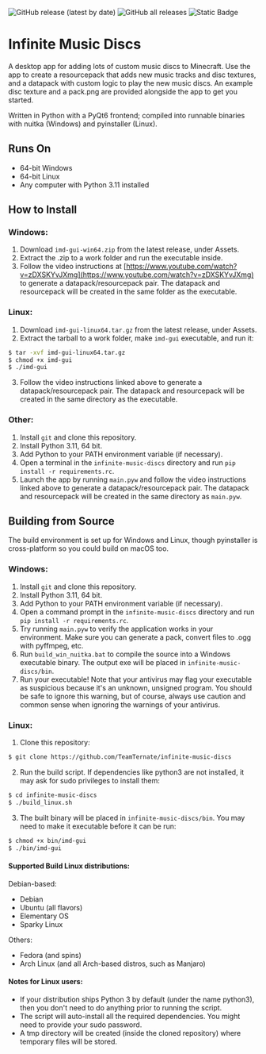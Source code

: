 ![GitHub release (latest by date)](https://img.shields.io/github/downloads/TeamTernate/infinite-music-discs/latest/total?label=downloads%20%28latest%29) ![GitHub all releases](https://img.shields.io/github/downloads/TeamTernate/infinite-music-discs/total?label=total%20downloads) ![Static Badge](https://img.shields.io/badge/available_for-1.14_%E2%80%94_1.21-blue)

# Infinite Music Discs
A desktop app for adding lots of custom music discs to Minecraft. Use the app to create a resourcepack that adds new music tracks and disc textures, and a datapack with custom logic to play the new music discs. An example disc texture and a pack.png are provided alongside the app to get you started.

Written in Python with a PyQt6 frontend; compiled into runnable binaries with nuitka (Windows) and pyinstaller (Linux).

## Runs On
- 64-bit Windows
- 64-bit Linux
- Any computer with Python 3.11 installed

## How to Install

### Windows:
1. Download `imd-gui-win64.zip` from the latest release, under Assets.
2. Extract the .zip to a work folder and run the executable inside.
3. Follow the video instructions at [https://www.youtube.com/watch?v=zDXSKYvJXmg](https://www.youtube.com/watch?v=zDXSKYvJXmg) to generate a datapack/resourcepack pair. The datapack and resourcepack will be created in the same folder as the executable.

### Linux:
1. Download `imd-gui-linux64.tar.gz` from the latest release, under Assets.
2. Extract the tarball to a work folder, make `imd-gui` executable, and run it:
```bash
$ tar -xvf imd-gui-linux64.tar.gz
$ chmod +x imd-gui
$ ./imd-gui
```
3. Follow the video instructions linked above to generate a datapack/resourcepack pair. The datapack and resourcepack will be created in the same directory as the executable.

### Other:
1. Install `git` and clone this repository.
2. Install Python 3.11, 64 bit.
3. Add Python to your PATH environment variable (if necessary).
4. Open a terminal in the `infinite-music-discs` directory and run `pip install -r requirements.rc`.
5. Launch the app by running `main.pyw` and follow the video instructions linked above to generate a datapack/resourcepack pair. The datapack and resourcepack will be created in the same directory as `main.pyw`.

## Building from Source
The build environment is set up for Windows and Linux, though pyinstaller is cross-platform so you could build on macOS too.

### Windows:
1. Install `git` and clone this repository.
2. Install Python 3.11, 64 bit.
3. Add Python to your PATH environment variable (if necessary).
4. Open a command prompt in the `infinite-music-discs` directory and run `pip install -r requirements.rc`.
5. Try running `main.pyw` to verify the application works in your environment. Make sure you can generate a pack, convert files to .ogg with pyffmpeg, etc.
6. Run `build_win_nuitka.bat` to compile the source into a Windows executable binary. The output exe will be placed in `infinite-music-discs/bin`.
7. Run your executable! Note that your antivirus may flag your executable as suspicious because it's an unknown, unsigned program. You should be safe to ignore this warning, but of course, always use caution and common sense when ignoring the warnings of your antivirus.

### Linux:
1. Clone this repository:
```bash
$ git clone https://github.com/TeamTernate/infinite-music-discs
```
2. Run the build script. If dependencies like python3 are not installed, it may ask for sudo privileges to install them:
```bash
$ cd infinite-music-discs
$ ./build_linux.sh
```
3. The built binary will be placed in `infinite-music-discs/bin`. You may need to make it executable before it can be run:
```bash
$ chmod +x bin/imd-gui
$ ./bin/imd-gui
```

#### Supported Build Linux distributions:
Debian-based:
- Debian
- Ubuntu (all flavors)
- Elementary OS
- Sparky Linux

Others:
- Fedora (and spins)
- Arch Linux (and all Arch-based distros, such as Manjaro)

#### Notes for Linux users:
- If your distribution ships Python 3 by default (under the name python3), then you don't need to do anything prior to running the script.
- The script will auto-install all the required dependencies. You might need to provide your sudo password.
- A tmp directory will be created (inside the cloned repository) where temporary files will be stored.
